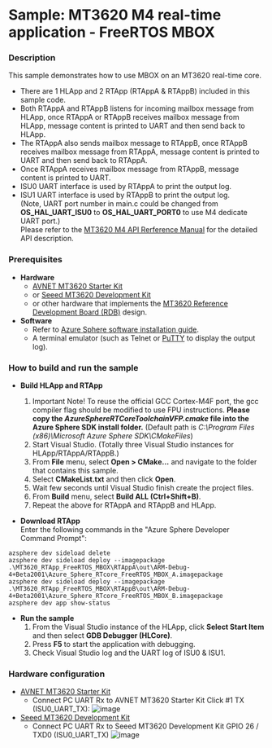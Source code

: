 # Sample: MT3620 M4 real-time application - FreeRTOS MBOX
### Description
This sample demonstrates how to use MBOX on an MT3620 real-time core.
- There are 1 HLApp and 2 RTApp (RTAppA & RTAppB) included in this sample code.
- Both RTAppA and RTAppB listens for incoming mailbox message from HLApp, once RTAppA or RTAppB receives mailbox message from HLApp, message content is printed to UART and then send back to HLApp.
- The RTAppA also sends mailbox message to RTAppB, once RTAppB receives mailbox message from RTAppA, message content is printed to UART and then send back to RTAppA.
- Once RTAppA receives mailbox message from RTAppB, message content is printed to UART.
- ISU0 UART interface is used by RTAppA to print the output log.
- ISU1 UART interface is used by RTAppB to print the output log.  
(Note, UART port number in main.c could be changed from **OS_HAL_UART_ISU0** to **OS_HAL_UART_PORT0** to use M4 dedicate UART port.)  
Please refer to the [MT3620 M4 API Rerference Manual](https://support.mediatek.com/AzureSphere/mt3620/M4_API_Reference_Manual) for the detailed API description.

### Prerequisites
* **Hardware**
    * [AVNET MT3620 Starter Kit](https://www.avnet.com/shop/us/products/avnet-engineering-services/aes-ms-mt3620-sk-g-3074457345636825680/)
    * or [Seeed MT3620 Development Kit](https://aka.ms/azurespheredevkits)
    * or other hardware that implements the [MT3620 Reference Development Board (RDB)](https://docs.microsoft.com/azure-sphere/hardware/mt3620-reference-board-design) design.
* **Software**
    * Refer to [Azure Sphere software installation guide](https://docs.microsoft.com/en-ca/azure-sphere/install/overview).
    * A terminal emulator (such as Telnet or [PuTTY](https://www.chiark.greenend.org.uk/~sgtatham/putty/) to display the output log).

### How to build and run the sample
* **Build HLApp and RTApp**  
    1. Important Note! To reuse the official GCC Cortex-M4F port, the gcc compiler flag should be modified to use FPU instructions. **Please copy the *AzureSphereRTCoreToolchainVFP.cmake* file into the Azure Sphere SDK install folder.** (Default path is *C:\Program Files (x86)\Microsoft Azure Sphere SDK\CMakeFiles*)
    2. Start Visual Studio. (Totally three Visual Studio instances for HLApp/RTAppA/RTAppB.)
    3. From **File** menu, select **Open > CMake...** and navigate to the folder that contains this sample.
    4. Select **CMakeList.txt** and then click **Open**.
    5. Wait few seconds until Visual Studio finish create the project files.
    6. From **Build** menu, select **Build ALL (Ctrl+Shift+B)**.
    7. Repeat the above for RTAppA and RTAppB and HLApp.

* **Download RTApp**  
    Enter the following commands in the "Azure Sphere Developer Command Prompt":
```
azsphere dev sideload delete
azsphere dev sideload deploy --imagepackage .\MT3620_RTApp_FreeRTOS_MBOX\RTAppA\out\ARM-Debug-4+Beta2001\Azure_Sphere_RTcore_FreeRTOS_MBOX_A.imagepackage
azsphere dev sideload deploy --imagepackage .\MT3620_RTApp_FreeRTOS_MBOX\RTAppB\out\ARM-Debug-4+Beta2001\Azure_Sphere_RTcore_FreeRTOS_MBOX_B.imagepackage
azsphere dev app show-status
```

* **Run the sample**  
    1. From the Visual Studio instance of the HLApp, click **Select Start Item** and then select **GDB Debugger (HLCore)**.  
    2. Press **F5** to start the application with debugging.  
    3. Check Visual Studio log and the UART log of ISU0 & ISU1.

### Hardware configuration
* [AVNET MT3620 Starter Kit](https://www.avnet.com/shop/us/products/avnet-engineering-services/aes-ms-mt3620-sk-g-3074457345636825680/)
    * Connect PC UART Rx to AVNET MT3620 Starter Kit Click #1 TX (ISU0_UART_TX):
        ![image](https://raw.githubusercontent.com/MediaTek-Labs/mt3620_m4_software/master/MT3620_M4_Sample_Code/BareMetal/MT3620_RTApp_BareMetal_HelloWorld/pic/avnet_uart.png)
* [Seeed MT3620 Development Kit](https://aka.ms/azurespheredevkits)
    * Connect PC UART Rx to Seeed MT3620 Development Kit GPIO 26 / TXD0  (ISU0_UART_TX)
        ![image](https://raw.githubusercontent.com/MediaTek-Labs/mt3620_m4_software/master/MT3620_M4_Sample_Code/BareMetal/MT3620_RTApp_BareMetal_HelloWorld/pic/seeed_uart.png)

